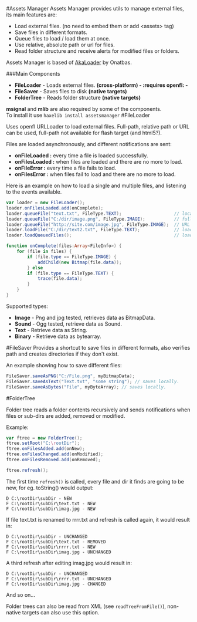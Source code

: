 #Assets Manager
Assets Manager provides utils to manage external files, its main features are:

* Load external files. (no need to embed them or add \<assets\> tag)
* Save files in different formats.
* Queue files to load / load them at once.
* Use relative, absolute path or url for files.
* Read folder structure and receive alerts for modified files or folders.

Assets Manager is based of [AkaLoader](https://github.com/onatbas/AkaLoader) by Onatbas.

###Main Components

* **FileLoader** - Loads external files. **(cross-platform) - :requires openfl: -**
* **FileSaver** - Saves files to disk **(native targets)** 
* **FolderTree** - Reads folder structure **(native targets)**

**msignal** and **mlib** are also required by some of the components.<br/>
To install it use `haxelib install assetsmanager`
#FileLoader

Uses openfl URLLoader to load external files. Full-path, relative path or URL can be used, full-path not available for flash target (and html5?).

Files are loaded asynchronously, and different notifications are sent:
* **onFileLoaded :** every time a file is loaded successfully.
* **onFilesLoaded :** when files are loaded and there are no more to load.
* **onFileError :** every time a file fails to load.
* **onFilesError :** when files fail to load and there are no more to load.


Here is an example on how to load a single and multiple files, and listening to the events available.

```actionscript
var loader = new FileLoader();
loader.onFilesLoaded.add(onComplete);
loader.queueFile("text.txt", FileType.TEXT);                    // local path
loader.queueFile("C:/dir/image.png", FileType.IMAGE);           // full path
loader.queueFile("http://site.com/image.jpg", FileType.IMAGE);  // URL
loader.loadFile("C:/dir/text2.txt", FileType.TEXT);             // load single file
loader.loadQueuedFiles();                                       // load queued files

function onComplete(files:Array<FileInfo>) {
    for (file in files) {
        if (file.type == FileType.IMAGE) {
            addChild(new Bitmap(file.data));
        } else 
        if (file.type == FileType.TEXT) {
            trace(file.data);
        }
    }
}
```

Supported types:

* **Image** - Png and jpg tested, retrieves data as BitmapData.
* **Sound** - Ogg tested, retrieve data as Sound.
* **Text**  - Retrieve data as String.
* **Binary** - Retrieve data as bytearray.

#FileSaver
Provides a shortcut to save files in different formats, also verifies path and creates directories if they don't exist.

An example showing how to save different files:

```actionscript
FileSaver.saveAsPNG("C:/File.png", myBitmapData);
FileSaver.saveAsText("Text.txt", "some string"); // saves locally.
FileSaver.saveAsBytes("File", myByteArray); // saves locally.
```

#FolderTree

Folder tree reads a folder contents recursively and sends notifications when files or sub-dirs are added, removed or modified.


Example:
```actionscript
var ftree = new FolderTree();
ftree.setRoot("C:\rootDir");
ftree.onFilesAdded.add(onNew);
ftree.onFilesChanged.add(onModified);
ftree.onFilesRemoved.add(onRemoved);

ftree.refresh();
```
The first time ```refresh()``` is called, every file and dir it finds are going to be new, for eg. toString() would output:

```
D C:\rootDir\subDir - NEW
F C:\rootDir\subDir\text.txt - NEW
F C:\rootDir\subDir\imag.jpg - NEW
```

If file text.txt is renamed to rrrr.txt and refresh is called again, it would result in:

```
D C:\rootDir\subDir - UNCHANGED
F C:\rootDir\subDir\text.txt - REMOVED
F C:\rootDir\subDir\rrrr.txt - NEW
F C:\rootDir\subDir\imag.jpg - UNCHANGED
```

A third refresh after editing imag.jpg would result in:

```
D C:\rootDir\subDir - UNCHANGED
F C:\rootDir\subDir\rrrr.txt - UNCHANGED
F C:\rootDir\subDir\imag.jpg - CHANGED
```

And so on...


Folder trees can also be read from XML (see ```readTreeFromFile()```), non-native targets can also use this option.
